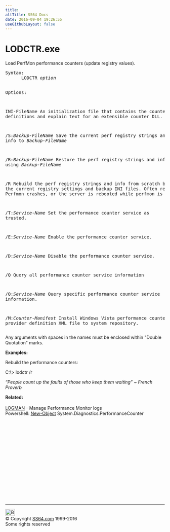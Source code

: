 ```yaml
---
title:
altTitle: SS64 Docs
date: 2016-09-04 19:26:55
useGithubLayout: false
---
```

<!-- #BeginLibraryItem "/Library/head_nt.lbi" --><!-- #EndLibraryItem --><h1>LODCTR.exe</h1> 
<p>Load PerfMon performance counters (update registry values).</p>
<pre>Syntax:
      LODCTR <i>option</i>

Options:

   INI-FileName
      An initialization file that contains  the counter name definitions and
      explain text for an extensible counter DLL.

   /S:<i>Backup-FileName</i>
      Save the current perf registry strings and info to <i>Backup-FileName</i>

   /R:<i>Backup-FileName</i>
      Restore the perf registry strings and info using <i>Backup-FileName</i>

   /R
      Rebuild the perf registry strings and info from scratch based on the current 
      registry settings and backup INI files.
      Often required if Perfmon crashes, or the server is rebooted while perfmon is running.

   /T:<i>Service-Name</i>
      Set the performance counter service as trusted.

   /E:<i>Service-Name</i>
      Enable the performance counter service.

   /D:<i>Service-Name</i>
      Disable the performance counter service.

   /Q
      Query all performance counter service information

   /Q:<i>Service-Name</i>
      Query specific performance counter service information.

   /M:<i>Counter-Manifest</i>
      Install Windows Vista performance counter provider definition XML file to system repository.</pre>
<p>Any arguments with spaces in the names must be enclosed within
"Double Quotation" marks.</p>
<p><b>Examples:</b></p>
<p>Rebuild the performance counters:</p>
<p><span class="code">C:\&gt; lodctr /r<br>
</span></p>
<p class="quote"><i>“People count up the faults of those who keep them waiting” ~ French Proverb</i></p><p><b>Related:</b><br>
<br>
<a href="logman.html">LOGMAN</a> - Manage Performance Monitor logs<br>
Powershell: <a href="../ps/new-object.html">New-Object</a> System.Diagnostics.PerformanceCounter </p><!-- #BeginLibraryItem "/Library/foot_nt.lbi" --><p>
<!-- windows300 -->
<ins class="adsbygoogle" style="display:inline-block;width:300px;height:250px" data-ad-client="ca-pub-6140977852749469" data-ad-slot="7649547908"></ins>
<script>
(adsbygoogle = window.adsbygoogle || []).push({});
</script></p>
<hr>
<div id="bl" class="footer"><a href="lodctr.html#"><img src="../images/top.png" width="30" height="22" alt="Back to the Top"></a></div>
<div id="br" class="footer, tagline">© Copyright <a href="../index.html">SS64.com</a> 1999-2016<br>
Some rights reserved</div><!-- #EndLibraryItem -->

